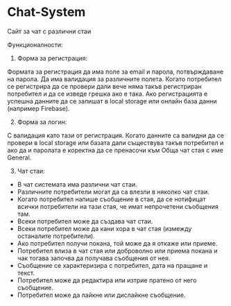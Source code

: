 # Chat-System
Сайт за чат с различни стаи

Функционалности:

1. Форма за регистрация:

  Формата за регистрация да има поле за email и парола, потвърждаване на парола. Да има валидация за различните полета. Когато потребител се регистрира да се провери       дали вече няма такъв регистриран потребител и да се изведе грешка ако е така. Ако регистрацията е успешна данните да се запишат в local storage или онлайн база данни     (например Firebase).
  
2. Форма за логин:

  С валидация като тази от регистрация. Когато данните са валидни да се провери в local storage или базата дали съществува такъв потребител и ако да и паролата е           коректна да се пренасочи към Обща чат стая с име General.
  
3. Чат стаи:

  - В чат системата има различни чат стаи.
  - Различните потребители могат да са влезли в няколко чат стаи.
  - Когато потребител напише съобщение в стая, да се нотифицат всички потребители на тази стая, че имат непрочетени съобщения там.
  - Всеки потребител може да създава чат стаи.
  - Всеки потребител може да кани хора в чат стая (измежду останалите потребители).
  - Ако потребител получи покана, той може да я откаже или приеме.
  - Потребител влиза в чат стая или доброволно или приема покана и чак тогава започва да получава съобщения от нея.
  - Съобщение се характеризира с потребител, дата на пращане и текст.
  - Потребител може да редактира или изтрие пратено от него съобщение.
  - Потребител може да лайкне или дислайкне съобщение.
